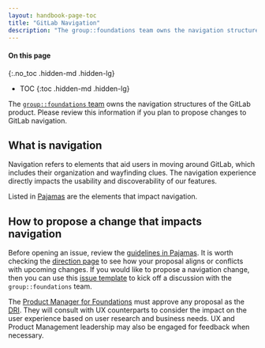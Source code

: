 ```yaml
---
layout: handbook-page-toc
title: "GitLab Navigation"
description: "The group::foundations team owns the navigation structures of the GitLab product. Please review this information if you plan to propose changes to GitLab navigation."
---
```


#### On this page
{:.no_toc .hidden-md .hidden-lg}

- TOC
{:toc .hidden-md .hidden-lg}

The [`group::foundations` team](/handbook/product/categories/#foundations-group) owns the navigation structures of the GitLab product. Please review this information if you plan to propose changes to GitLab navigation.

## What is navigation

Navigation refers to elements that aid users in moving around GitLab, which includes their organization and wayfinding clues. The navigation experience directly impacts the usability and discoverability of our features. 

Listed in [Pajamas](https://design.gitlab.com/patterns/navigation) are the elements that impact navigation.

## How to propose a change that impacts navigation

Before opening an issue, review the [guidelines in Pajamas](https://design.gitlab.com/patterns/navigation). It is worth checking the [direction page](/direction/manage/foundations/navigation_settings/) to see how your proposal aligns or conflicts with upcoming changes. If you would like to propose a navigation change, then you can use this [issue template](https://gitlab.com/gitlab-org/gitlab/-/issues\new?issuable_template=Navigation%20Proposals) to kick off a discussion with the `group::foundations` team. 

The [Product Manager for Foundations](/handbook/product/categories/#foundations-group) must approve any proposal as the [DRI](/handbook/people-group/directly-responsible-individuals/#what-is-a-directly-responsible-individual). They will consult with UX counterparts to consider the impact on the user experience based on user research and business needs. UX and Product Management leadership may also be engaged for feedback when necessary.
